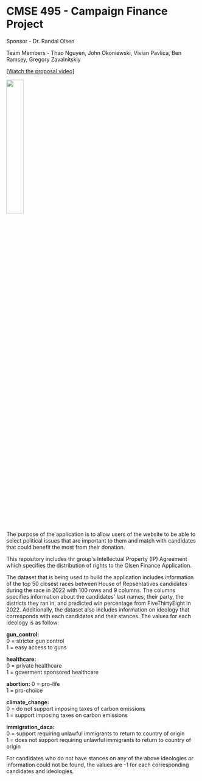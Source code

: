# CMSE 495 - Campaign Finance Project

Sponsor - Dr. Randal Olsen

Team Members - Thao Nguyen, John Okoniewski, Vivian Pavlica, Ben Ramsey, Gregory Zavalnitskiy

[[Watch the proposal video](https://youtu.be/0gkptmWfgPM)]


<img src="https://img.youtube.com/vi/0gkptmWfgPM/maxresdefault.jpg" width="30%">

The purpose of the application is to allow users of the website to be able to select political issues that are important to them and match with candidates that could benefit the most from their donation.

This repository includes thr group's Intellectual Property (IP) Agreement which specifies the distribution of rights to the Olsen Finance Application. 

The dataset that is being used to build the application includes information of the top 50 closest races between House of Repsentatives candidates during the race in 2022 with 100 rows and 9 columns. The columns specifies information about the candidates' last names, their party, the districts they ran in, and predicted win percentage from FiveThirtyEight in 2022. Additionally, the dataset also includes information on ideology that corresponds with each candidates and their stances. The values for each ideology is as follow:

**gun_control:** <br />
 0 = stricter gun control <br />
 1 = easy access to guns <br />

**healthcare:** <br /> 
  0 = private healthcare <br />
  1 = goverment sponsored healthcare <br />

**abortion:**
  0 = pro-life <br /> 
  1 = pro-choice <br />

**climate_change:** <br />
  0 = do not support imposing taxes of carbon emissions <br />
  1 = support imposing taxes on carbon emissions <br />

**immigration_daca:** <br />
  0 = support requiring unlawful immigrants to return to country of origin <br />
  1 = does not support requiring unlawful immigrants to return to country of origin <br />

For candidates who do not have stances on any of the above ideologies or information could not be found, the values are -1 for each corresponding candidates and ideologies.
